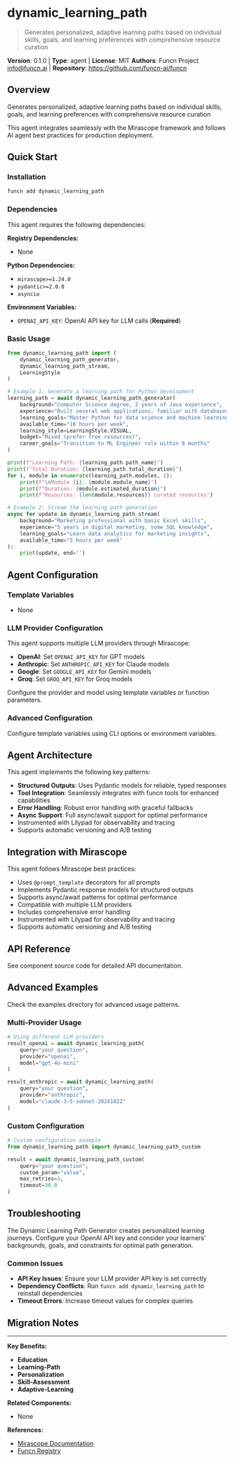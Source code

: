 # dynamic_learning_path

> Generates personalized, adaptive learning paths based on individual skills, goals, and learning preferences with comprehensive resource curation

**Version**: 0.1.0 | **Type**: agent | **License**: MIT
**Authors**: Funcn Project <info@funcn.ai> | **Repository**: https://github.com/funcn-ai/funcn

## Overview

Generates personalized, adaptive learning paths based on individual skills, goals, and learning preferences with comprehensive resource curation

This agent integrates seamlessly with the Mirascope framework and follows AI agent best practices for production deployment.

## Quick Start

### Installation

```bash
funcn add dynamic_learning_path
```

### Dependencies

This agent requires the following dependencies:

**Registry Dependencies:**
- None

**Python Dependencies:**
- `mirascope>=1.24.0`
- `pydantic>=2.0.0`
- `asyncio`

**Environment Variables:**
- `OPENAI_API_KEY`: OpenAI API key for LLM calls (**Required**)

### Basic Usage

```python
from dynamic_learning_path import (
    dynamic_learning_path_generator,
    dynamic_learning_path_stream,
    LearningStyle
)

# Example 1: Generate a learning path for Python development
learning_path = await dynamic_learning_path_generator(
    background="Computer Science degree, 2 years of Java experience",
    experience="Built several web applications, familiar with databases",
    learning_goals="Master Python for data science and machine learning",
    available_time="10 hours per week",
    learning_style=LearningStyle.VISUAL,
    budget="Mixed (prefer free resources)",
    career_goals="Transition to ML Engineer role within 6 months"
)

print(f"Learning Path: {learning_path.path_name}")
print(f"Total Duration: {learning_path.total_duration}")
for i, module in enumerate(learning_path.modules, 1):
    print(f"\nModule {i}: {module.module_name}")
    print(f"Duration: {module.estimated_duration}")
    print(f"Resources: {len(module.resources)} curated resources")

# Example 2: Stream the learning path generation
async for update in dynamic_learning_path_stream(
    background="Marketing professional with basic Excel skills",
    experience="5 years in digital marketing, some SQL knowledge",
    learning_goals="Learn data analytics for marketing insights",
    available_time="5 hours per week"
):
    print(update, end='')
```

## Agent Configuration

### Template Variables

- None

### LLM Provider Configuration

This agent supports multiple LLM providers through Mirascope:

- **OpenAI**: Set `OPENAI_API_KEY` for GPT models
- **Anthropic**: Set `ANTHROPIC_API_KEY` for Claude models
- **Google**: Set `GOOGLE_API_KEY` for Gemini models
- **Groq**: Set `GROQ_API_KEY` for Groq models

Configure the provider and model using template variables or function parameters.

### Advanced Configuration

Configure template variables using CLI options or environment variables.

## Agent Architecture

This agent implements the following key patterns:

- **Structured Outputs**: Uses Pydantic models for reliable, typed responses
- **Tool Integration**: Seamlessly integrates with funcn tools for enhanced capabilities
- **Error Handling**: Robust error handling with graceful fallbacks
- **Async Support**: Full async/await support for optimal performance
- Instrumented with Lilypad for observability and tracing
- Supports automatic versioning and A/B testing

## Integration with Mirascope

This agent follows Mirascope best practices:

- Uses `@prompt_template` decorators for all prompts
- Implements Pydantic response models for structured outputs
- Supports async/await patterns for optimal performance
- Compatible with multiple LLM providers
- Includes comprehensive error handling
- Instrumented with Lilypad for observability and tracing
- Supports automatic versioning and A/B testing

## API Reference

See component source code for detailed API documentation.

## Advanced Examples

Check the examples directory for advanced usage patterns.

### Multi-Provider Usage

```python
# Using different LLM providers
result_openai = await dynamic_learning_path(
    query="your question",
    provider="openai",
    model="gpt-4o-mini"
)

result_anthropic = await dynamic_learning_path(
    query="your question",
    provider="anthropic",
    model="claude-3-5-sonnet-20241022"
)
```

### Custom Configuration

```python
# Custom configuration example
from dynamic_learning_path import dynamic_learning_path_custom

result = await dynamic_learning_path_custom(
    query="your question",
    custom_param="value",
    max_retries=3,
    timeout=30.0
)
```

## Troubleshooting

The Dynamic Learning Path Generator creates personalized learning journeys. Configure your OpenAI API key and consider your learners' backgrounds, goals, and constraints for optimal path generation.

### Common Issues

- **API Key Issues**: Ensure your LLM provider API key is set correctly
- **Dependency Conflicts**: Run `funcn add dynamic_learning_path` to reinstall dependencies
- **Timeout Errors**: Increase timeout values for complex queries

## Migration Notes



---

**Key Benefits:**

- **Education**
- **Learning-Path**
- **Personalization**
- **Skill-Assessment**
- **Adaptive-Learning**

**Related Components:**

- None

**References:**

- [Mirascope Documentation](https://mirascope.com)
- [Funcn Registry](https://github.com/funcn-ai/funcn)
